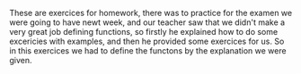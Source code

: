 These are exercices for homework, there was to practice for the examen we were going to have newt week, and our teacher saw that we didn't make a very great job defining functions, so firstly he explained how to do some excericies with examples, and then he provided some exercices for us.
So in this exercices we had to define the functons by the explanation we were given.
